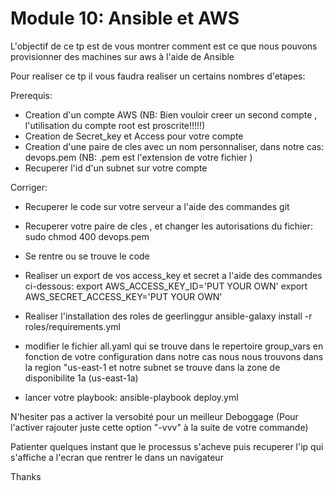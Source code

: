 # Module 10: Ansible et AWS

L'objectif de ce tp est de vous montrer comment est ce que nous pouvons
provisionner des machines sur aws à l'aide de Ansible 

Pour realiser ce tp il vous faudra realiser un certains nombres d'etapes:

Prerequis:
- Creation d'un compte AWS (NB: Bien vouloir creer un second compte , l'utilisation du compte root est proscrite!!!!!)
- Creation de Secret_key et Access pour votre compte
- Creation d'une paire de cles avec un nom personnaliser, dans notre cas: devops.pem (NB: .pem est l'extension de votre fichier )
- Recuperer l'id d'un subnet sur votre compte 


Corriger:

- Recuperer le code sur votre serveur a l'aide des commandes git
- Recuperer votre paire de cles , et changer les autorisations du fichier: sudo chmod 400 devops.pem
- Se rentre ou se trouve le code 
- Realiser un export de vos access_key et secret a l'aide des commandes ci-dessous:
    export AWS_ACCESS_KEY_ID='PUT YOUR OWN'
    export AWS_SECRET_ACCESS_KEY='PUT YOUR OWN'
- Realiser l'installation des roles de geerlinggur
    ansible-galaxy install -r roles/requirements.yml

- modifier le fichier all.yaml qui se trouve dans le repertoire group_vars en fonction de votre configuration
    dans notre cas nous nous trouvons dans la region "us-east-1 et notre subnet se trouve dans la zone de disponibilite 1a (us-east-1a)

- lancer votre playbook: ansible-playbook deploy.yml

N'hesiter pas a activer la versobité pour un meilleur Deboggage  (Pour l'activer rajouter juste cette option "-vvv" à la suite de votre commande)

Patienter quelques instant que le processus s'acheve puis recuperer l'ip qui s'affiche a l'ecran que rentrer le dans un navigateur 

Thanks 